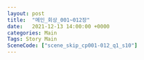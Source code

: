 ```yaml
---
layout: post
title:  "메인_회상_001~012장"
date:   2021-12-13 14:00:00 +0000
categories: Main
Tags: Story Main
SceneCode: ["scene_skip_cp001-012_q1_s10"]
---
```

